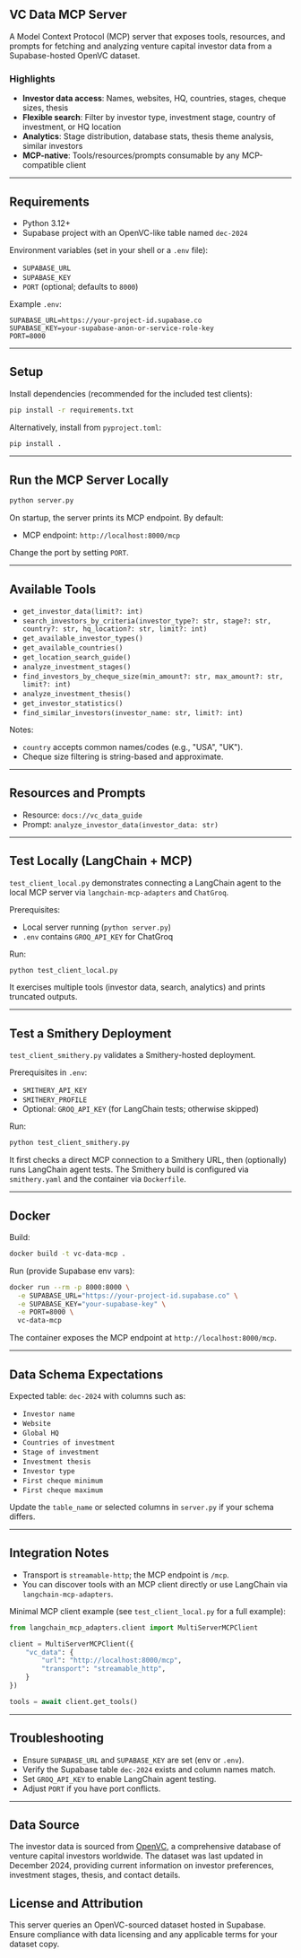 ## VC Data MCP Server

A Model Context Protocol (MCP) server that exposes tools, resources, and prompts for fetching and analyzing venture capital investor data from a Supabase-hosted OpenVC dataset.

### Highlights

- **Investor data access**: Names, websites, HQ, countries, stages, cheque sizes, thesis
- **Flexible search**: Filter by investor type, investment stage, country of investment, or HQ location
- **Analytics**: Stage distribution, database stats, thesis theme analysis, similar investors
- **MCP-native**: Tools/resources/prompts consumable by any MCP-compatible client

---

## Requirements

- Python 3.12+
- Supabase project with an OpenVC-like table named `dec-2024`

Environment variables (set in your shell or a `.env` file):

- `SUPABASE_URL`
- `SUPABASE_KEY`
- `PORT` (optional; defaults to `8000`)

Example `.env`:

```env
SUPABASE_URL=https://your-project-id.supabase.co
SUPABASE_KEY=your-supabase-anon-or-service-role-key
PORT=8000
```

---

## Setup

Install dependencies (recommended for the included test clients):

```bash
pip install -r requirements.txt
```

Alternatively, install from `pyproject.toml`:

```bash
pip install .
```

---

## Run the MCP Server Locally

```bash
python server.py
```

On startup, the server prints its MCP endpoint. By default:

- MCP endpoint: `http://localhost:8000/mcp`

Change the port by setting `PORT`.

---

## Available Tools

- `get_investor_data(limit?: int)`
- `search_investors_by_criteria(investor_type?: str, stage?: str, country?: str, hq_location?: str, limit?: int)`
- `get_available_investor_types()`
- `get_available_countries()`
- `get_location_search_guide()`
- `analyze_investment_stages()`
- `find_investors_by_cheque_size(min_amount?: str, max_amount?: str, limit?: int)`
- `analyze_investment_thesis()`
- `get_investor_statistics()`
- `find_similar_investors(investor_name: str, limit?: int)`

Notes:

- `country` accepts common names/codes (e.g., "USA", "UK").
- Cheque size filtering is string-based and approximate.

---

## Resources and Prompts

- Resource: `docs://vc_data_guide`
- Prompt: `analyze_investor_data(investor_data: str)`

---

## Test Locally (LangChain + MCP)

`test_client_local.py` demonstrates connecting a LangChain agent to the local MCP server via `langchain-mcp-adapters` and `ChatGroq`.

Prerequisites:

- Local server running (`python server.py`)
- `.env` contains `GROQ_API_KEY` for ChatGroq

Run:

```bash
python test_client_local.py
```

It exercises multiple tools (investor data, search, analytics) and prints truncated outputs.

---

## Test a Smithery Deployment

`test_client_smithery.py` validates a Smithery-hosted deployment.

Prerequisites in `.env`:

- `SMITHERY_API_KEY`
- `SMITHERY_PROFILE`
- Optional: `GROQ_API_KEY` (for LangChain tests; otherwise skipped)

Run:

```bash
python test_client_smithery.py
```

It first checks a direct MCP connection to a Smithery URL, then (optionally) runs LangChain agent tests. The Smithery build is configured via `smithery.yaml` and the container via `Dockerfile`.

---

## Docker

Build:

```bash
docker build -t vc-data-mcp .
```

Run (provide Supabase env vars):

```bash
docker run --rm -p 8000:8000 \
  -e SUPABASE_URL="https://your-project-id.supabase.co" \
  -e SUPABASE_KEY="your-supabase-key" \
  -e PORT=8000 \
  vc-data-mcp
```

The container exposes the MCP endpoint at `http://localhost:8000/mcp`.

---

## Data Schema Expectations

Expected table: `dec-2024` with columns such as:

- `Investor name`
- `Website`
- `Global HQ`
- `Countries of investment`
- `Stage of investment`
- `Investment thesis`
- `Investor type`
- `First cheque minimum`
- `First cheque maximum`

Update the `table_name` or selected columns in `server.py` if your schema differs.

---

## Integration Notes

- Transport is `streamable-http`; the MCP endpoint is `/mcp`.
- You can discover tools with an MCP client directly or use LangChain via `langchain-mcp-adapters`.

Minimal MCP client example (see `test_client_local.py` for a full example):

```python
from langchain_mcp_adapters.client import MultiServerMCPClient

client = MultiServerMCPClient({
    "vc_data": {
        "url": "http://localhost:8000/mcp",
        "transport": "streamable_http",
    }
})

tools = await client.get_tools()
```

---

## Troubleshooting

- Ensure `SUPABASE_URL` and `SUPABASE_KEY` are set (env or `.env`).
- Verify the Supabase table `dec-2024` exists and column names match.
- Set `GROQ_API_KEY` to enable LangChain agent testing.
- Adjust `PORT` if you have port conflicts.

---

## Data Source

The investor data is sourced from [OpenVC](https://openvc.co/), a comprehensive database of venture capital investors worldwide. The dataset was last updated in December 2024, providing current information on investor preferences, investment stages, thesis, and contact details.

## License and Attribution

This server queries an OpenVC-sourced dataset hosted in Supabase. Ensure compliance with data licensing and any applicable terms for your dataset copy.
